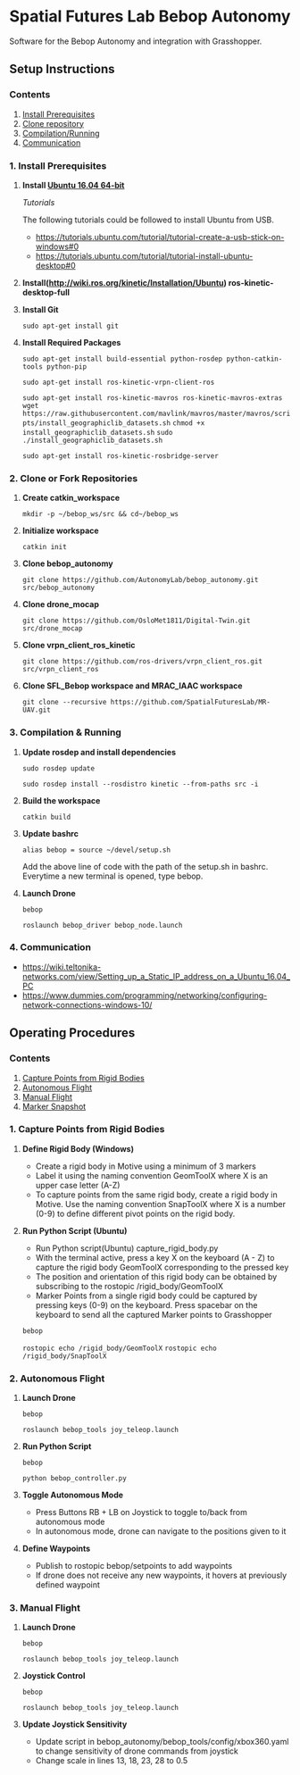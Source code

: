 # Spatial Futures Lab Bebop Autonomy


Software for the Bebop Autonomy and integration with Grasshopper.

## Setup Instructions

### Contents
1. [Install Prerequisites](#1-install-prerequisites)
2. [Clone repository](#2-clone-or-fork-repositories)
3. [Compilation/Running](#3-compilation-running)
4. [Communication](#3-communication)

### 1. Install Prerequisites
1. __Install [Ubuntu 16.04 64-bit](http://www.ubuntu.com)__
   
   _Tutorials_

   The following tutorials could be followed to install Ubuntu from USB.
   
   * https://tutorials.ubuntu.com/tutorial/tutorial-create-a-usb-stick-on-windows#0
   * https://tutorials.ubuntu.com/tutorial/tutorial-install-ubuntu-desktop#0
   
2. __Install(http://wiki.ros.org/kinetic/Installation/Ubuntu) ros-kinetic-desktop-full__
3. __Install Git__

	```sudo apt-get install git```
4. __Install Required Packages__

	```sudo apt-get install build-essential python-rosdep python-catkin-tools python-pip``` 
	
	```sudo apt-get install ros-kinetic-vrpn-client-ros```
	
	```sudo apt-get install ros-kinetic-mavros ros-kinetic-mavros-extras```
	```wget https://raw.githubusercontent.com/mavlink/mavros/master/mavros/scripts/install_geographiclib_datasets.sh```
	```chmod +x install_geographiclib_datasets.sh```
	```sudo ./install_geographiclib_datasets.sh```
	
	```sudo apt-get install ros-kinetic-rosbridge-server```


### 2. Clone or Fork Repositories
1. __Create catkin_workspace__

	```mkdir -p ~/bebop_ws/src && cd~/bebop_ws``` 

2. __Initialize workspace__

	```catkin init```

3. __Clone bebop_autonomy__ 

	```git clone https://github.com/AutonomyLab/bebop_autonomy.git src/bebop_autonomy```

4. __Clone drone_mocap__

	```git clone https://github.com/OsloMet1811/Digital-Twin.git src/drone_mocap```

5. __Clone vrpn_client_ros_kinetic__

	```git clone https://github.com/ros-drivers/vrpn_client_ros.git src/vrpn_client_ros```

6. __Clone SFL_Bebop workspace and MRAC_IAAC workspace__

	```git clone --recursive https://github.com/SpatialFuturesLab/MR-UAV.git```


### 3. Compilation & Running
1. __Update rosdep and install dependencies__

	```sudo rosdep update```
	
	```sudo rosdep install --rosdistro kinetic --from-paths src -i```

2. __Build the workspace__

	```catkin build```
3. __Update bashrc__

	```alias bebop = source ~/devel/setup.sh```

	Add the above line of code with the path of the setup.sh in bashrc. Everytime a new terminal is opened, type bebop.
4. __Launch Drone__

	```bebop```

	```roslaunch bebop_driver bebop_node.launch```

### 4. Communication
 * https://wiki.teltonika-networks.com/view/Setting_up_a_Static_IP_address_on_a_Ubuntu_16.04_PC
 * https://www.dummies.com/programming/networking/configuring-network-connections-windows-10/
 
## Operating Procedures

### Contents
1. [Capture Points from Rigid Bodies](#1-capture-points)
2. [Autonomous Flight](#2-autonomous-flight)
3. [Manual Flight](#3-manual-flight)
4. [Marker Snapshot](#3-marker-snapshot)

### 1. Capture Points from Rigid Bodies
1. __Define Rigid Body (Windows)__
   * Create a rigid body in Motive using a minimum of 3 markers
   * Label it using the naming convention GeomToolX where X is an upper case letter (A-Z)
   * To capture points from the same rigid body, create a rigid body in Motive. Use the naming convention SnapToolX where X is a number (0-9) to define different pivot points on the rigid body. 
   
2. __Run Python Script (Ubuntu)__
   * Run Python script(Ubuntu) capture_rigid_body.py
   * With the terminal active, press a key X on the keyboard (A - Z) to capture the rigid body GeomToolX corresponding to the pressed key
   * The position and orientation of this rigid body can be obtained by subscribing to the rostopic /rigid_body/GeomToolX
   * Marker Points from a single rigid body could be captured by pressing keys (0-9) on the keyboard. Press spacebar on the keyboard to send all the captured Marker points to Grasshopper 
   
   ```bebop```
   
   ```rostopic echo /rigid_body/GeomToolX```
   ```rostopic echo /rigid_body/SnapToolX```
   
### 2. Autonomous Flight
1. __Launch Drone__

	```bebop```
	
	```roslaunch bebop_tools joy_teleop.launch```
2. __Run Python Script__

	```bebop```
	
	```python bebop_controller.py``` 

3. __Toggle Autonomous Mode__
	* Press Buttons RB + LB on Joystick to toggle to/back from autonomous mode 
	* In autonomous mode, drone can navigate to the positions given to it
	
4. __Define Waypoints__ 
	* Publish to rostopic bebop/setpoints to add waypoints 
	* If drone does not receive any new waypoints, it hovers at previously defined waypoint
	
	
### 3. Manual Flight
1. __Launch Drone__

	```bebop```
	
	```roslaunch bebop_tools joy_teleop.launch```

2. __Joystick Control__

	```bebop```
	
	```roslaunch bebop_tools joy_teleop.launch```
	
3. __Update Joystick Sensitivity__

	* Update script in bebop_autonomy/bebop_tools/config/xbox360.yaml to change sensitivity of drone commands from joystick
	* Change scale in lines 13, 18, 23, 28 to 0.5
